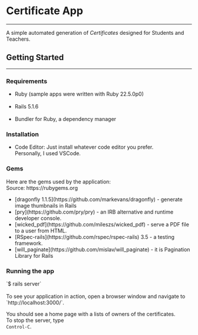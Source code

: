 <h1>Certificate App</h1>
<hr>
<p>A simple automated generation of <i>Certificates</i> designed for Students and Teachers.</p>
<h2>Getting Started</h2>
<p></p>
<hr>
<h3>Requirements</h3>
<p><ul>
  <li>Ruby (sample apps were written with Ruby 22.5.0p0)</li><br>
  <li>Rails 5.1.6</li><br>
  <li>Bundler for Ruby, a dependency manager</li> 
</ul></p>

<h3>Installation</h3>
<p><ul>
    <li>Code Editor: Just install whatever code editor you prefer. <br> Personally, I used VSCode.</li> 
</ul></p>

<h3>Gems</h3>
<p>Here are the gems used by the application:
<br> Source: https://rubygems.org
  <ul>
      <li>[dragonfly 1.1.5](https://github.com/markevans/dragonfly) - generate image thumbnails in Rails</li>
      <li>[pry](https://github.com/pry/pry) - an IRB alternative and runtime developer console.</li>
      <li>[wicked_pdf](https://github.com/mileszs/wicked_pdf) - serve a PDF file to a user from HTML.</li>
      <li>[RSpec-rails](https://github.com/rspec/rspec-rails) 3.5 - a testing framework.</li>
      <li>[will_paginate](https://github.com/mislav/will_paginate) - it is Pagination Library for Rails</li>
  </ul>
</p>
<h3>Running the app</h3>
<p>`$ rails server`<br><br>
To see your application in action, open a browser window and navigate to `http://localhost:3000/`.

You should see a home page with a lists of owners of the certificates.<br>
To stop the server, type <br>`Control-C`.</p>